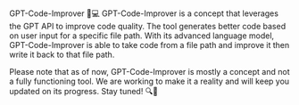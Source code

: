 GPT-Code-Improver 🤖💻
GPT-Code-Improver is a concept that leverages the GPT API to improve code quality. The tool generates better code based on user input for a specific file path. With its advanced language model, GPT-Code-Improver is able to take code from a file path and improve it then write it back to that file path.

Please note that as of now, GPT-Code-Improver is mostly a concept and not a fully functioning tool. We are working to make it a reality and will keep you updated on its progress. Stay tuned! 🔍👀